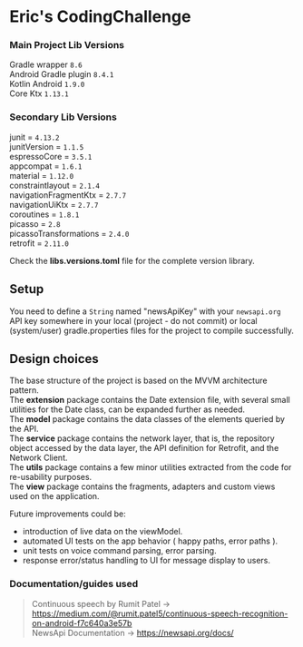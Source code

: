 # Eric's CodingChallenge

### Main Project Lib Versions

Gradle wrapper `8.6`  
Android Gradle plugin `8.4.1`  
Kotlin Android `1.9.0`  
Core Ktx `1.13.1`  

### Secondary Lib Versions

junit = `4.13.2`  
junitVersion = `1.1.5`  
espressoCore = `3.5.1`  
appcompat = `1.6.1`  
material = `1.12.0`  
constraintlayout = `2.1.4`  
navigationFragmentKtx = `2.7.7`  
navigationUiKtx = `2.7.7`  
coroutines = `1.8.1`  
picasso = `2.8`  
picassoTransformations = `2.4.0`  
retrofit = `2.11.0`  

Check the __libs.versions.toml__ file for the complete version library.

## Setup

You need to define a `String` named "newsApiKey" with your `newsapi.org` API key
somewhere in your local (project - do not commit) or local (system/user) gradle.properties 
files for the project to compile successfully.  

## Design choices

The base structure of the project is based on the MVVM architecture pattern.  
The **extension** package contains the Date extension file, with several small utilities for the Date class, can be expanded further as needed.  
The **model** package contains the data classes of the elements queried by the API.  
The **service** package contains the network layer, that is, the repository object accessed by the data layer, the API definition for Retrofit, and the Network Client.  
The **utils** package contains a few minor utilities extracted from the code for re-usability purposes.  
The **view** package contains the fragments, adapters and custom views used on the application.  

Future improvements could be:  
- introduction of live data on the viewModel.  
- automated UI tests on the app behavior ( happy paths, error paths ).  
- unit tests on voice command parsing, error parsing.  
- response error/status handling to UI for message display to users.  

### Documentation/guides used

> Continuous speech by Rumit Patel -> https://medium.com/@rumit.patel5/continuous-speech-recognition-on-android-f7c640a3e57b  
> NewsApi Documentation -> https://newsapi.org/docs/  